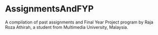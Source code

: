 # AssignmentsAndFYP
A compilation of past assignments and Final Year Project program by Raja Roza Athirah, a student from Multimedia University, Malaysia.
